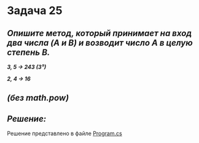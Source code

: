 # Задача 25

## ***Опишите метод, который принимает на вход два числа (A и B) и возводит число A в целую степень B.***

***3, 5 -> 243 (3⁵)***

***2, 4 -> 16***

## ***(без math.pow)***

## ***Решение:***

Решение представлено в файле [Program.cs](Program.cs)
